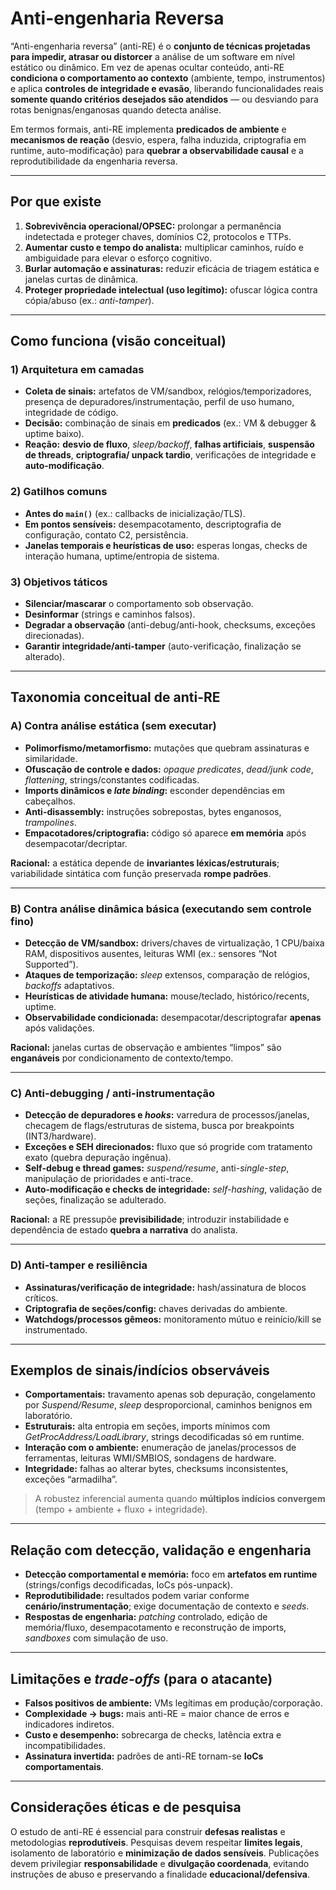 # Anti-engenharia Reversa

“Anti-engenharia reversa” (anti-RE) é o **conjunto de técnicas projetadas para impedir, atrasar ou distorcer** a análise de um software em nível estático ou dinâmico. Em vez de apenas ocultar conteúdo, anti-RE **condiciona o comportamento ao contexto** (ambiente, tempo, instrumentos) e aplica **controles de integridade e evasão**, liberando funcionalidades reais **somente quando critérios desejados são atendidos** — ou desviando para rotas benignas/enganosas quando detecta análise.

Em termos formais, anti-RE implementa **predicados de ambiente** e **mecanismos de reação** (desvio, espera, falha induzida, criptografia em runtime, auto-modificação) para **quebrar a observabilidade causal** e a reprodutibilidade da engenharia reversa.

---

## Por que existe

1. **Sobrevivência operacional/OPSEC:** prolongar a permanência indetectada e proteger chaves, domínios C2, protocolos e TTPs.
2. **Aumentar custo e tempo do analista:** multiplicar caminhos, ruído e ambiguidade para elevar o esforço cognitivo.
3. **Burlar automação e assinaturas:** reduzir eficácia de triagem estática e janelas curtas de dinâmica.
4. **Proteger propriedade intelectual (uso legítimo):** ofuscar lógica contra cópia/abuso (ex.: *anti-tamper*).

---

## Como funciona (visão conceitual)

### 1) Arquitetura em camadas

* **Coleta de sinais:** artefatos de VM/sandbox, relógios/temporizadores, presença de depuradores/instrumentação, perfil de uso humano, integridade de código.
* **Decisão:** combinação de sinais em **predicados** (ex.: VM & debugger & uptime baixo).
* **Reação:** **desvio de fluxo**, *sleep/backoff*, **falhas artificiais**, **suspensão de threads**, **criptografia/ unpack tardio**, verificações de integridade e **auto-modificação**.

### 2) Gatilhos comuns

* **Antes do `main()`** (ex.: callbacks de inicialização/TLS).
* **Em pontos sensíveis:** desempacotamento, descriptografia de configuração, contato C2, persistência.
* **Janelas temporais e heurísticas de uso:** esperas longas, checks de interação humana, uptime/entropia de sistema.

### 3) Objetivos táticos

* **Silenciar/mascarar** o comportamento sob observação.
* **Desinformar** (strings e caminhos falsos).
* **Degradar a observação** (anti-debug/anti-hook, checksums, exceções direcionadas).
* **Garantir integridade/anti-tamper** (auto-verificação, finalização se alterado).

---

## Taxonomia conceitual de anti-RE

### A) Contra **análise estática** (sem executar)

* **Polimorfismo/metamorfismo:** mutações que quebram assinaturas e similaridade.
* **Ofuscação de controle e dados:** *opaque predicates*, *dead/junk code*, *flattening*, strings/constantes codificadas.
* **Imports dinâmicos e *late binding*:** esconder dependências em cabeçalhos.
* **Anti-disassembly:** instruções sobrepostas, bytes enganosos, *trampolines*.
* **Empacotadores/criptografia:** código só aparece **em memória** após desempacotar/decriptar.

**Racional:** a estática depende de **invariantes léxicas/estruturais**; variabilidade sintática com função preservada **rompe padrões**.

---

### B) Contra **análise dinâmica básica** (executando sem controle fino)

* **Detecção de VM/sandbox:** drivers/chaves de virtualização, 1 CPU/baixa RAM, dispositivos ausentes, leituras WMI (ex.: sensores “Not Supported”).
* **Ataques de temporização:** *sleep* extensos, comparação de relógios, *backoffs* adaptativos.
* **Heurísticas de atividade humana:** mouse/teclado, histórico/recents, uptime.
* **Observabilidade condicionada:** desempacotar/descriptografar **apenas** após validações.

**Racional:** janelas curtas de observação e ambientes “limpos” são **enganáveis** por condicionamento de contexto/tempo.

---

### C) **Anti-debugging / anti-instrumentação**

* **Detecção de depuradores e *hooks*:** varredura de processos/janelas, checagem de flags/estruturas de sistema, busca por breakpoints (INT3/hardware).
* **Exceções e SEH direcionados:** fluxo que só progride com tratamento exato (quebra depuração ingênua).
* **Self-debug e thread games:** *suspend/resume*, anti-*single-step*, manipulação de prioridades e anti-trace.
* **Auto-modificação e checks de integridade:** *self-hashing*, validação de seções, finalização se adulterado.

**Racional:** a RE pressupõe **previsibilidade**; introduzir instabilidade e dependência de estado **quebra a narrativa** do analista.

---

### D) **Anti-tamper e resiliência**

* **Assinaturas/verificação de integridade:** hash/assinatura de blocos críticos.
* **Criptografia de seções/config:** chaves derivadas do ambiente.
* **Watchdogs/processos gêmeos:** monitoramento mútuo e reinício/kill se instrumentado.

---

## Exemplos de **sinais/indícios observáveis**

* **Comportamentais:** travamento apenas sob depuração, congelamento por *Suspend/Resume*, *sleep* desproporcional, caminhos benignos em laboratório.
* **Estruturais:** alta entropia em seções, imports mínimos com *GetProcAddress/LoadLibrary*, strings decodificadas só em runtime.
* **Interação com o ambiente:** enumeração de janelas/processos de ferramentas, leituras WMI/SMBIOS, sondagens de hardware.
* **Integridade:** falhas ao alterar bytes, checksums inconsistentes, exceções “armadilha”.

> A robustez inferencial aumenta quando **múltiplos indícios convergem** (tempo + ambiente + fluxo + integridade).

---

## Relação com detecção, validação e engenharia

* **Detecção comportamental e memória:** foco em **artefatos em runtime** (strings/configs decodificadas, IoCs pós-unpack).
* **Reprodutibilidade:** resultados podem variar conforme **cenário/instrumentação**; exige documentação de contexto e *seeds*.
* **Respostas de engenharia:** *patching* controlado, edição de memória/fluxo, desempacotamento e reconstrução de imports, *sandboxes* com simulação de uso.

---

## Limitações e *trade-offs* (para o atacante)

* **Falsos positivos de ambiente:** VMs legítimas em produção/corporação.
* **Complexidade → bugs:** mais anti-RE = maior chance de erros e indicadores indiretos.
* **Custo e desempenho:** sobrecarga de checks, latência extra e incompatibilidades.
* **Assinatura invertida:** padrões de anti-RE tornam-se **IoCs comportamentais**.

---

## Considerações éticas e de pesquisa

O estudo de anti-RE é essencial para construir **defesas realistas** e metodologias **reprodutíveis**. Pesquisas devem respeitar **limites legais**, isolamento de laboratório e **minimização de dados sensíveis**. Publicações devem privilegiar **responsabilidade** e **divulgação coordenada**, evitando instruções de abuso e preservando a finalidade **educacional/defensiva**.
